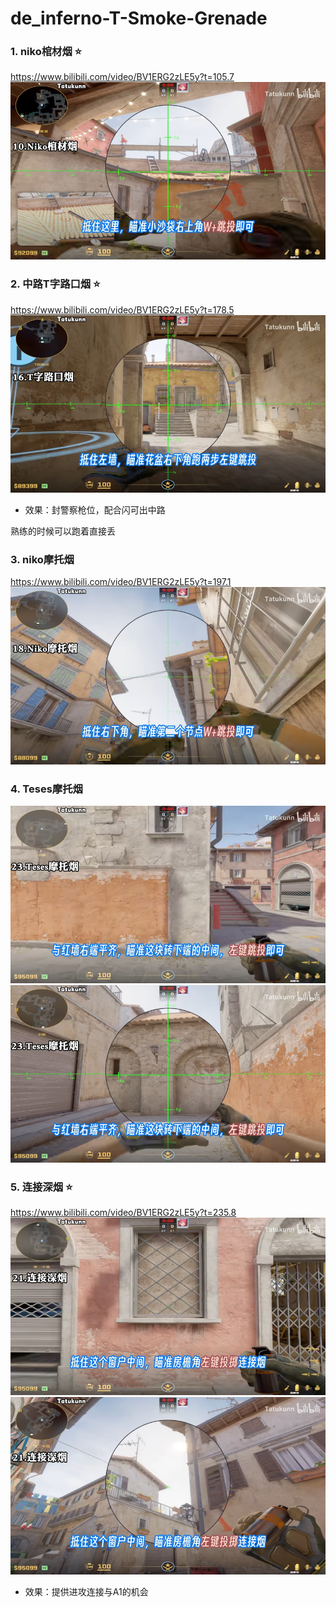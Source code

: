 # de_inferno-T-Smoke-Grenade

### 1. niko棺材烟 ⭐
https://www.bilibili.com/video/BV1ERG2zLE5y?t=105.7
![alt text](<../../assets/de_inferno-T-Smoke-Grenade/image.png>)

### 2. 中路T字路口烟 ⭐
https://www.bilibili.com/video/BV1ERG2zLE5y?t=178.5
![alt text](<../../assets/de_inferno-T-Smoke-Grenade/image-1.png>)
- 效果：封警察枪位，配合闪可出中路

熟练的时候可以跑着直接丢

### 3. niko摩托烟
https://www.bilibili.com/video/BV1ERG2zLE5y?t=197.1
![alt text](<../../assets/de_inferno-T-Smoke-Grenade/image-2.png>)

### 4. Teses摩托烟
![alt text](<../../assets/de_inferno-T-Smoke-Grenade/image-3.png>)
![alt text](<../../assets/de_inferno-T-Smoke-Grenade/image-4.png>)

### 5. 连接深烟 ⭐
https://www.bilibili.com/video/BV1ERG2zLE5y?t=235.8
![alt text](<../../assets/de_inferno-T-Smoke-Grenade/image-5.png>)
![alt text](<../../assets/de_inferno-T-Smoke-Grenade/image-6.png>)
- 效果：提供进攻连接与A1的机会


